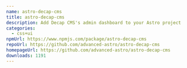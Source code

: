 ```yaml
---
name: astro-decap-cms
title: astro-decap-cms
description: Add Decap CMS's admin dashboard to your Astro project
categories:
  - css+ui
npmUrl: https://www.npmjs.com/package/astro-decap-cms
repoUrl: https://github.com/advanced-astro/astro-decap-cms
homepageUrl: https://github.com/advanced-astro/astro-decap-cms
downloads: 1191
---
```

